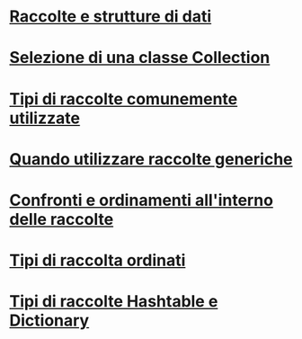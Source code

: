 # [Raccolte e strutture di dati](index.md)
# [Selezione di una classe Collection](selecting-a-collection-class.md)
# [Tipi di raccolte comunemente utilizzate](commonly-used-collection-types.md)
# [Quando utilizzare raccolte generiche](when-to-use-generic-collections.md)
# [Confronti e ordinamenti all'interno delle raccolte](comparisons-and-sorts-within-collections.md)
# [Tipi di raccolta ordinati](sorted-collection-types.md)
# [Tipi di raccolte Hashtable e Dictionary](hashtable-and-dictionary-collection-types.md)
